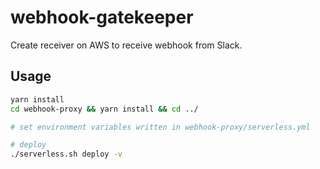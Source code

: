 # webhook-gatekeeper

Create receiver on AWS to receive webhook from Slack.

## Usage

```sh
yarn install
cd webhook-proxy && yarn install && cd ../

# set environment variables written in webhook-proxy/serverless.yml

# deploy
./serverless.sh deploy -v
```
